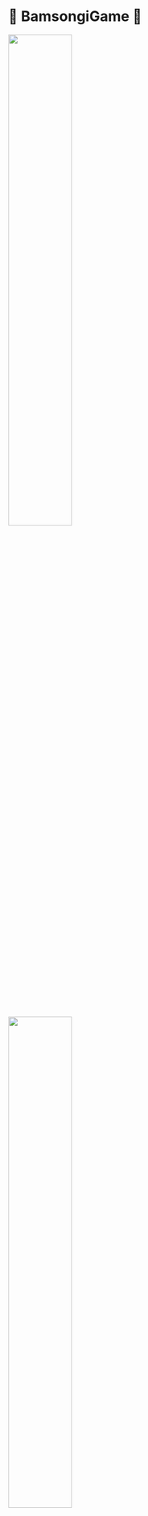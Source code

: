 # 🌰 BamsongiGame 🎯

<img src="https://github.com/bee-p/BamsongiGame/assets/68233618/8fa6801c-65be-4586-9449-d5baf513fe62" width="50%">
<img src="https://github.com/bee-p/BamsongiGame/assets/68233618/776d7a03-c7ce-4469-bae0-964bfda49cce" width="50%">

### ⛏️ 제작 기간 및 규모
`2023.05.15 ~ 05.18`, `1인`

### 🎮 게임 설명
- 밤송이를 던져 과녁에 맞추는 `Unity 3D` 게임입니다.
- 땅이나 바닥에 밤송이가 닿으면 파티클 이펙트가 발생하며, 해당 자리에 고정됩니다.
- 리소스들은 수업 실습 자료와 Nature Starter Kit2 에셋을 사용하였습니다.
- Terrain을 이용해 지형을 만들었습니다.
